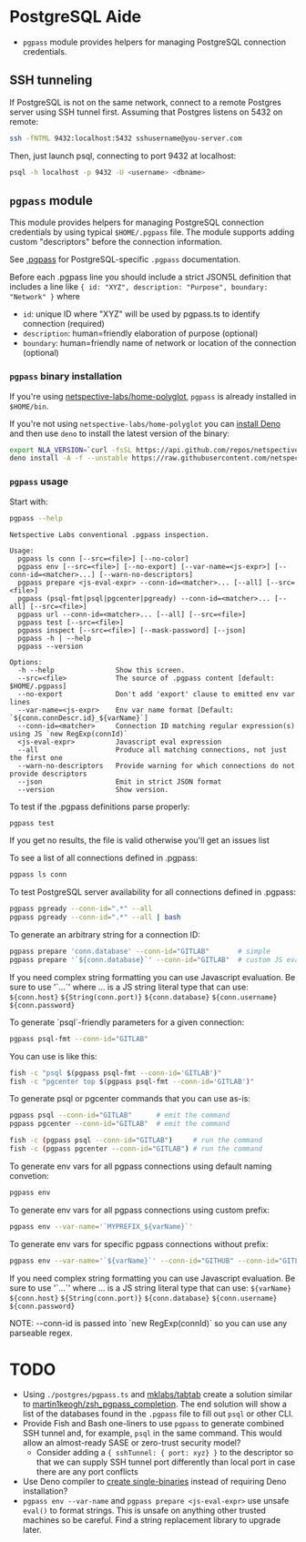 # PostgreSQL Aide

- `pgpass` module provides helpers for managing PostgreSQL connection
  credentials.

## SSH tunneling

If PostgreSQL is not on the same network, connect to a remote Postgres server
using SSH tunnel first. Assuming that Postgres listens on 5432 on remote:

```bash
ssh -fNTML 9432:localhost:5432 sshusername@you-server.com
```

Then, just launch psql, connecting to port 9432 at localhost:

```bash
psql -h localhost -p 9432 -U <username> <dbname>
```

## `pgpass` module

This module provides helpers for managing PostgreSQL connection credentials by
using typical `$HOME/.pgpass` file. The module supports adding custom
"descriptors" before the connection information.

See [.pgpass](https://www.postgresql.org/docs/current/libpq-pgpass.html) for
PostgreSQL-specific `.pgpass` documentation.

Before each .pgpass line you should include a strict JSON5L definition that
includes a line like
`{ id: "XYZ", description: "Purpose", boundary: "Network" }` where

- `id`: unique ID where "XYZ" will be used by pgpass.ts to identify connection
  (required)
- `description`: human=friendly elaboration of purpose (optional)
- `boundary`: human=friendly name of network or location of the connection
  (optional)

### `pgpass` binary installation

If you're using
[netspective-labs/home-polyglot](https://github.com/netspective-labs/home-polyglot),
`pgpass` is already installed in `$HOME/bin`.

If you're not using `netspective-labs/home-polyglot` you can
[install Deno](https://deno.land/manual@v1.30.0/getting_started/installation)
and then use `deno` to install the latest version of the binary:

```bash
export NLA_VERSION=`curl -fsSL https://api.github.com/repos/netspective-labs/aide/tags | jq '.[0].name' -r`
deno install -A -f --unstable https://raw.githubusercontent.com/netspective-labs/aide/${NLA_VERSION}/postgres/pgpass.ts
```

### `pgpass` usage

Start with:

```bash
pgpass --help
```

```
Netspective Labs conventional .pgpass inspection.

Usage:
  pgpass ls conn [--src=<file>] [--no-color]
  pgpass env [--src=<file>] [--no-export] [--var-name=<js-expr>] [--conn-id=<matcher>...] [--warn-no-descriptors]
  pgpass prepare <js-eval-expr> --conn-id=<matcher>... [--all] [--src=<file>]
  pgpass (psql-fmt|psql|pgcenter|pgready) --conn-id=<matcher>... [--all] [--src=<file>]
  pgpass url --conn-id=<matcher>... [--all] [--src=<file>]
  pgpass test [--src=<file>]
  pgpass inspect [--src=<file>] [--mask-password] [--json]
  pgpass -h | --help
  pgpass --version

Options:
  -h --help               Show this screen.
  --src=<file>            The source of .pgpass content [default: $HOME/.pgpass]
  --no-export             Don't add 'export' clause to emitted env var lines
  --var-name=<js-expr>    Env var name format [Default: `${conn.connDescr.id}_${varName}`]
  --conn-id=<matcher>     Connection ID matching regular expression(s) using JS `new RegExp(connId)`
  <js-eval-expr>          Javascript eval expression
  --all                   Produce all matching connections, not just the first one
  --warn-no-descriptors   Provide warning for which connections do not provide descriptors
  --json                  Emit in strict JSON format
  --version               Show version.
```

To test if the .pgpass definitions parse properly:

```bash
pgpass test
```

If you get no results, the file is valid otherwise you'll get an issues list

To see a list of all connections defined in .pgpass:

```bash
pgpass ls conn
```

To test PostgreSQL server availability for all connections defined in .pgpass:

```bash
pgpass pgready --conn-id=".*" --all
pgpass pgready --conn-id=".*" --all | bash
```

To generate an arbitrary string for a connection ID:

```bash
pgpass prepare 'conn.database' --conn-id="GITLAB"       # simple
pgpass prepare '`${conn.database}`' --conn-id="GITLAB"  # custom JS eval-expr
```

If you need complex string formatting you can use Javascript evaluation. Be sure
to use '\`...\`' where ... is a JS string literal type that can use:
`${conn.host}` `${String(conn.port)}` `${conn.database}` `${conn.username}`
`${conn.password}`

To generate \`psql\`-friendly parameters for a given connection:

```bash
pgpass psql-fmt --conn-id="GITLAB"
```

You can use is like this:

```bash
fish -c "psql $(pgpass psql-fmt --conn-id='GITLAB')"
fish -c "pgcenter top $(pgpass psql-fmt --conn-id='GITLAB')"
```

To generate psql or pgcenter commands that you can use as-is:

```bash
pgpass psql --conn-id="GITLAB"      # emit the command
pgpass pgcenter --conn-id="GITLAB"  # emit the command

fish -c (pgpass psql --conn-id="GITLAB")     # run the command
fish -c (pgpass pgcenter --conn-id="GITLAB") # run the command
```

To generate env vars for all pgpass connections using default naming convetion:

```bash
pgpass env
```

To generate env vars for all pgpass connections using custom prefix:

```bash
pgpass env --var-name='`MYPREFIX_${varName}`'
```

To generate env vars for specific pgpass connections without prefix:

```bash
pgpass env --var-name='`${varName}`' --conn-id="GITHUB" --conn-id="GITLAB"
```

If you need complex string formatting you can use Javascript evaluation. Be sure
to use '\`...\`' where ... is a JS string literal type that can use:
`${varName}` `${conn.host}` `${String(conn.port)}` `${conn.database}`
`${conn.username}` `${conn.password}`

NOTE: --conn-id is passed into \`new RegExp(connId)\` so you can use any
parseable regex.

# TODO

- Using `./postgres/pgpass.ts` and
  [mklabs/tabtab](https://github.com/mklabs/tabtab) create a solution similar to
  [martin1keogh/zsh_pgpass_completion](https://github.com/martin1keogh/zsh_pgpass_completion).
  The end solution will show a list of the databases found in the `.pgpass` file
  to fill out `psql` or other CLI.
- Provide Fish and Bash one-liners to use `pgpass` to generate combined SSH
  tunnel and, for example, `psql` in the same command. This would allow an
  almost-ready SASE or zero-trust security model?
  - Consider adding a `{ sshTunnel: { port: xyz} }` to the descriptor so that we
    can supply SSH tunnel port differently than local port in case there are any
    port conflicts
- Use Deno compiler to
  [create single-binaries](https://deno.land/manual@v1.30.0/tools/compiler#compiling-executables)
  instead of requiring Deno installation?
- `pgpass env --var-name` and `pgpass prepare <js-eval-expr>` use unsafe
  `eval()` to format strings. This is unsafe on anything other trusted machines
  so be careful. Find a string replacement library to upgrade later.
